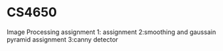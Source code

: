 # CS4650
Image Processing
assignment 1:
assignment 2:smoothing and gaussain pyramid
assignment 3:canny detector
